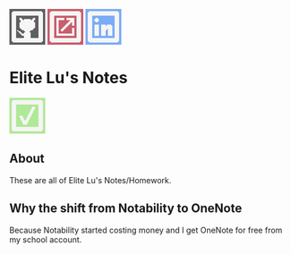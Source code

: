 [![](https://raw.githubusercontent.com/honkita/MD-Links/main/Pixel_GitHub.svg)](https://github.com/honkita) [![](https://raw.githubusercontent.com/honkita/MD-Links/main/Pixel_Link.svg)](https://elitelu.com) [![](https://raw.githubusercontent.com/honkita/MD-Links/main/Pixel_LinkedIn.svg)](https://www.linkedin.com/in/elitelu/)

# Elite Lu's Notes

![](https://raw.githubusercontent.com/honkita/MD-Links/main/Pixel_Maintained.svg)

## About

These are all of Elite Lu's Notes/Homework.
## Why the shift from Notability to OneNote
Because Notability started costing money and I get OneNote for free from my school account. 
